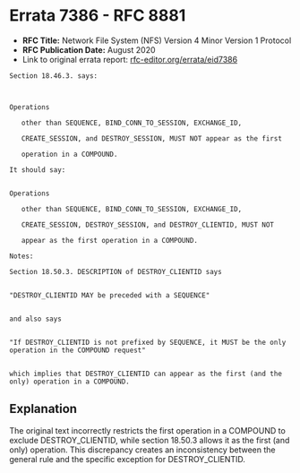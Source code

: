 # Errata 7386 - RFC 8881

- **RFC Title:** Network File System (NFS) Version 4 Minor Version 1 Protocol
- **RFC Publication Date:** August 2020
- Link to original errata report: [rfc-editor.org/errata/eid7386](https://www.rfc-editor.org/errata/eid7386)

```
Section 18.46.3. says:


                                                             Operations
   other than SEQUENCE, BIND_CONN_TO_SESSION, EXCHANGE_ID,
   CREATE_SESSION, and DESTROY_SESSION, MUST NOT appear as the first
   operation in a COMPOUND.

It should say:

                                                             Operations
   other than SEQUENCE, BIND_CONN_TO_SESSION, EXCHANGE_ID,
   CREATE_SESSION, DESTROY_SESSION, and DESTROY_CLIENTID, MUST NOT
   appear as the first operation in a COMPOUND.

Notes:

Section 18.50.3. DESCRIPTION of DESTROY_CLIENTID says

"DESTROY_CLIENTID MAY be preceded with a SEQUENCE"

and also says

"If DESTROY_CLIENTID is not prefixed by SEQUENCE, it MUST be the only operation in the COMPOUND request"

which implies that DESTROY_CLIENTID can appear as the first (and the only) operation in a COMPOUND.
```

## Explanation

The original text incorrectly restricts the first operation in a COMPOUND to exclude DESTROY_CLIENTID, while section 18.50.3 allows it as the first (and only) operation. This discrepancy creates an inconsistency between the general rule and the specific exception for DESTROY_CLIENTID.
